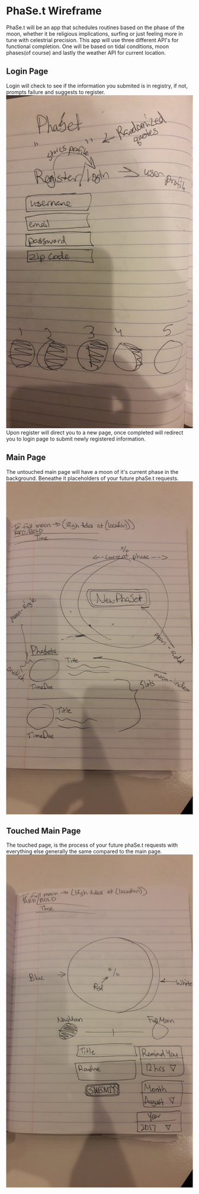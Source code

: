 # PhaSe.t Wireframe
PhaSe.t will be an app that schedules routines based on the phase of the moon, whether it be religious implications, surfing or just feeling more in tune with celestrial precision. This app will use three different API's for functional completion. One will be based on tidal conditions, moon phases(of course) and lastly the weather API for current location. 


## Login Page
Login will check to see if the information you submited is in registry, if not, prompts failure and suggests to register. 
![Login Page](/public/images/20170807_083734.jpg)
Upon register will direct you to a new page, once completed will redirect you to login page to submit newly registered information.


## Main Page
The untouched main page will have a moon of it's current phase in the background. Beneathe it placeholders of your future phaSe.t requests.
![Main Page](/public/images/20170807_083802.jpg)


## Touched Main Page
The touched page, is the process of your future phaSe.t requests with everything else generally the same compared to the main page.
![Touched Main Page](/public/images/20170807_083814.jpg)

